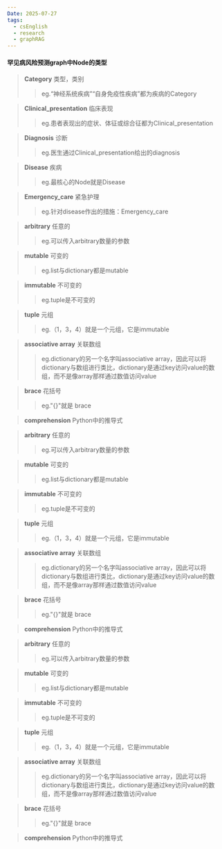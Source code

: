 ```yaml
---
Date: 2025-07-27
tags:
  - csEnglish
  - research
  - graphRAG
---
```

#### 罕见病风险预测graph中Node的类型

>**Category**
>类型，类别
>>eg.“神经系统疾病”“自身免疫性疾病”都为疾病的Category

>**Clinical_presentation**
>临床表现
>>eg.患者表现出的症状、体征或综合征都为Clinical_presentation

>**Diagnosis**
>诊断
>>eg.医生通过Clinical_presentation给出的diagnosis

>**Disease**
>疾病
>>eg.最核心的Node就是Disease

>**Emergency_care**
>紧急护理
>>eg.针对disease作出的措施：Emergency_care

>**arbitrary**
>任意的
>>eg.可以传入arbitrary数量的参数

>**mutable**
>可变的
>>eg.list与dictionary都是mutable

>**immutable**
>不可变的
>>eg.tuple是不可变的

>**tuple**
>元组
>>eg.（1，3，4）就是一个元组，它是immutable

>**associative array**
>关联数组
>>eg.dictionary的另一个名字叫associative array，因此可以将dictionary与数组进行类比，dictionary是通过key访问value的数组，而不是像array那样通过数值访问value

>**brace**
>花括号
>>eg."{}"就是 brace

>**comprehension**
>Python中的推导式

>**arbitrary**
>任意的
>>eg.可以传入arbitrary数量的参数

>**mutable**
>可变的
>>eg.list与dictionary都是mutable

>**immutable**
>不可变的
>>eg.tuple是不可变的

>**tuple**
>元组
>>eg.（1，3，4）就是一个元组，它是immutable

>**associative array**
>关联数组
>>eg.dictionary的另一个名字叫associative array，因此可以将dictionary与数组进行类比，dictionary是通过key访问value的数组，而不是像array那样通过数值访问value

>**brace**
>花括号
>>eg."{}"就是 brace

>**comprehension**
>Python中的推导式

>**arbitrary**
>任意的
>>eg.可以传入arbitrary数量的参数

>**mutable**
>可变的
>>eg.list与dictionary都是mutable

>**immutable**
>不可变的
>>eg.tuple是不可变的

>**tuple**
>元组
>>eg.（1，3，4）就是一个元组，它是immutable

>**associative array**
>关联数组
>>eg.dictionary的另一个名字叫associative array，因此可以将dictionary与数组进行类比，dictionary是通过key访问value的数组，而不是像array那样通过数值访问value

>**brace**
>花括号
>>eg."{}"就是 brace

>**comprehension**
>Python中的推导式


